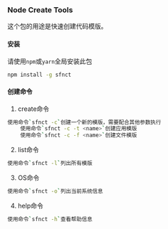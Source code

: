 ### Node Create Tools

这个包的用途是快速创建代码模版。


#### 安装

请使用`npm`或`yarn`全局安装此包
```bash
npm install -g sfnct
```

#### 创建命令
1. create命令
```bash
使用命令`sfnct -c`创建一个新的模版，需要配合其他参数执行
    使用命令`sfnct -c -t <name>`创建应用模版
    使用命令`sfnct -c -f <name>`创建文件模版
```
2. list命令
```bash
使用命令`sfnct -l`列出所有模版
```
3. OS命令
```bash
使用命令`sfnct -o`列出当前系统信息
```
4. help命令
```bash
使用命令`sfnct -h`查看帮助信息
```